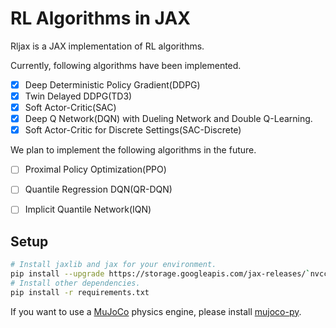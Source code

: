 # RL Algorithms in JAX
Rljax is a JAX implementation of RL algorithms.

Currently, following algorithms have been implemented.

- [x] Deep Deterministic Policy Gradient(DDPG)
- [x] Twin Delayed DDPG(TD3)
- [x] Soft Actor-Critic(SAC)
- [x] Deep Q Network(DQN) with Dueling Network and Double Q-Learning.
- [x] Soft Actor-Critic for Discrete Settings(SAC-Discrete)

We plan to implement the following algorithms in the future.

- [ ] Proximal Policy Optimization(PPO)
- [ ] Quantile Regression DQN(QR-DQN)
- [ ] Implicit Quantile Network(IQN)


## Setup

```bash
# Install jaxlib and jax for your environment.
pip install --upgrade https://storage.googleapis.com/jax-releases/`nvcc -V | sed -En "s/.* release ([0-9]*)\.([0-9]*),.*/cuda\1\2/p"`/jaxlib-0.1.55-`python3 -V | sed -En "s/Python ([0-9]*)\.([0-9]*).*/cp\1\2/p"`-none-manylinux2010_x86_64.whl jax
# Install other dependencies.
pip install -r requirements.txt
```

If you want to use a [MuJoCo](http://mujoco.org/) physics engine, please install [mujoco-py](https://github.com/openai/mujoco-py).
